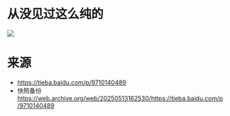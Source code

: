 # 从没见过这么纯的
![](https://raw.githubusercontent.com/bxx-114514/iming-blog/refs/heads/main/evil-of-kurogames/images/20250514/A4F1909374488FF7621DB7EA04E0F457.jpg)

# 来源
* https://tieba.baidu.com/p/9710140489
* 快照备份 https://web.archive.org/web/20250513162530/https://tieba.baidu.com/p/9710140489
